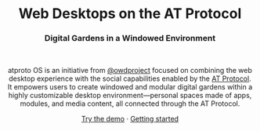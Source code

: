 <h1 align="center">Web Desktops on the AT Protocol</h1>
<h3 align="center">
  Digital Gardens in a Windowed Environment
</h3>

<br />

<div align="center">
  
atproto OS is an initiative from [@owdproject](https://bsky.app/profile/owdproject.org) focused on combining the web desktop experience with the social capabilities enabled by the [AT Protocol](https://atproto.com/). It empowers users to create windowed and modular digital gardens within a highly customizable desktop environment—personal spaces made of apps, modules, and media content, all connected through the AT Protocol.

[Try the demo](https://atproto-os.pages.dev) · [Getting started](https://github.com/atproto-os/atproto-os)

</div>
